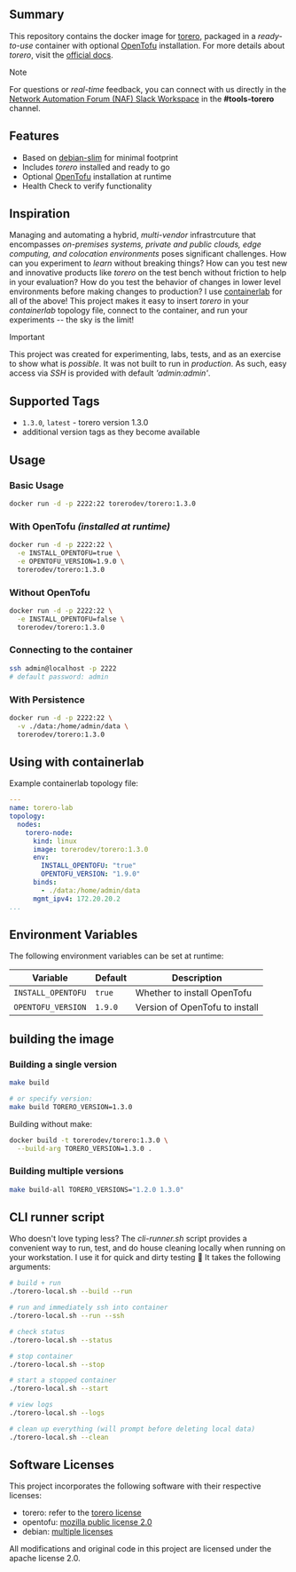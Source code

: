 ## Summary
This repository contains the docker image for [torero](https://torero.dev), packaged in a _ready-to-use_ container with optional [OpenTofu](https://opentofu.org) installation. For more details about _torero_, visit the [official docs](https://docs.torero.dev/en/latest/).

> [!NOTE]
> For questions or _real-time_ feedback, you can connect with us directly in the [Network Automation Forum (NAF) Slack Workspace](https://networkautomationfrm.slack.com/?redir=%2Farchives%2FC075L2LR3HU%3Fname%3DC075L2LR3HU) in the **#tools-torero** channel.

## Features
- Based on [debian-slim](https://hub.docker.com/_/debian) for minimal footprint
- Includes _torero_ installed and ready to go
- Optional [OpenTofu](https://opentofu.org/) installation at runtime
- Health Check to verify functionality

## Inspiration
Managing and automating a hybrid, _multi-vendor_ infrastrcuture that encompasses _on-premises systems, private and public clouds, edge computing, and colocation environments_ poses significant challenges. How can you experiment to _learn_ without breaking things? How can you test new and innovative products like _torero_ on the test bench without friction to help in your evaluation? How do you test the behavior of changes in lower level environments before making changes to production? I use [containerlab](https://containerlab.dev/) for all of the above! This project makes it easy to insert _torero_ in your _containerlab_ topology file, connect to the container, and run your experiments -- the sky is the limit!

> [!IMPORTANT]
> This project was created for experimenting, labs, tests, and as an exercise to show what is _possible_. It was not built to run in _production_. As such, easy access via _SSH_ is provided with default _'admin:admin'_.

## Supported Tags
- `1.3.0`, `latest` - torero version 1.3.0
- additional version tags as they become available

## Usage

### Basic Usage

```bash
docker run -d -p 2222:22 torerodev/torero:1.3.0
```

### With OpenTofu _(installed at runtime)_

```bash
docker run -d -p 2222:22 \
  -e INSTALL_OPENTOFU=true \
  -e OPENTOFU_VERSION=1.9.0 \
  torerodev/torero:1.3.0
```

### Without OpenTofu

```bash
docker run -d -p 2222:22 \
  -e INSTALL_OPENTOFU=false \
  torerodev/torero:1.3.0
```

### Connecting to the container

```bash
ssh admin@localhost -p 2222
# default password: admin
```

### With Persistence

```bash
docker run -d -p 2222:22 \
  -v ./data:/home/admin/data \
  torerodev/torero:1.3.0
```

## Using with containerlab
Example containerlab topology file:

```yaml
---
name: torero-lab
topology:
  nodes:
    torero-node:
      kind: linux
      image: torerodev/torero:1.3.0
      env:
        INSTALL_OPENTOFU: "true"
        OPENTOFU_VERSION: "1.9.0"
      binds:
        - ./data:/home/admin/data
      mgmt_ipv4: 172.20.20.2
...
```

## Environment Variables

The following environment variables can be set at runtime:

| Variable | Default | Description |
|----------|---------|-------------|
| `INSTALL_OPENTOFU` | `true`  | Whether to install OpenTofu    |
| `OPENTOFU_VERSION` | `1.9.0` | Version of OpenTofu to install |

## building the image

### Building a single version

```bash
make build

# or specify version:
make build TORERO_VERSION=1.3.0
```

Building without make:

```bash
docker build -t torerodev/torero:1.3.0 \
  --build-arg TORERO_VERSION=1.3.0 .
```

### Building multiple versions

```bash
make build-all TORERO_VERSIONS="1.2.0 1.3.0"
```

## CLI runner script
Who doesn't love typing less? The _cli-runner.sh_ script provides a convenient way to run, test, and do house cleaning locally when running on your workstation. I use it for quick and dirty testing 🚀 It takes the following arguments:

```bash
# build + run
./torero-local.sh --build --run

# run and immediately ssh into container
./torero-local.sh --run --ssh

# check status
./torero-local.sh --status

# stop container
./torero-local.sh --stop

# start a stopped container
./torero-local.sh --start

# view logs
./torero-local.sh --logs

# clean up everything (will prompt before deleting local data)
./torero-local.sh --clean
```

## Software Licenses

This project incorporates the following software with their respective licenses:

- torero: refer to the [torero license](https://torero.dev/licenses/eula)
- opentofu: [mozilla public license 2.0](https://github.com/opentofu/opentofu/blob/main/LICENSE) 
- debian: [multiple licenses](https://www.debian.org/legal/licenses/)

All modifications and original code in this project are licensed under the apache license 2.0.
